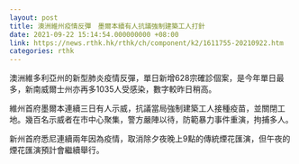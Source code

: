 ```yaml
---
layout: post
title: 澳洲維州疫情反彈　墨爾本續有人抗議強制建築工人打針
date: 2021-09-22 15:14:54.000000000 +08:00
link: https://news.rthk.hk/rthk/ch/component/k2/1611755-20210922.htm
categories: rthk
---
```


澳洲維多利亞州的新型肺炎疫情反彈，單日新增628宗確診個案，是今年單日最多，新南威爾士州亦再多1035人受感染，數字較昨日稍高。

維州首府墨爾本連續三日有人示威，抗議當局強制建築工人接種疫苗，並關閉工地。幾百名示威者在市中心聚集，警方嚴陣以待，防範暴力事件重演，拘捕多人。

新州首府悉尼連續兩年因為疫情，取消除夕夜晚上9點的傳統煙花匯演，但午夜的煙花匯演預計會繼續舉行。

